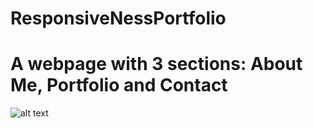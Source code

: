 # ResponsiveNessPortfolio
# A webpage with 3 sections: About Me, Portfolio and Contact

![alt text](http://url/to/img.png)



